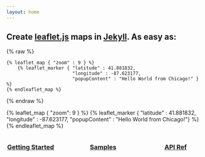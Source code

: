 ```yaml
---
layout: home
---
```


## Create [leaflet.js](https://leafletjs.com/) maps in [Jekyll](https://jekyllrb.com/). As easy as:

{% raw %}
```liquid
{% leaflet_map { "zoom" : 9 } %}
    {% leaflet_marker { "latitude" : 41.881832,
                        "longitude" : -87.623177,
                        "popupContent" : "Hello World from Chicago!" } %}
{% endleaflet_map %}
```
{% endraw %}

{% leaflet_map { "zoom": 9 } %}
    {% leaflet_marker { "latitude" : 41.881832,
                        "longitude" : -87.623177,
                        "popupContent" : "Hello World from Chicago!"} %}
{% endleaflet_map %}

<div id = "container" style = "width:100%">
    <div id ="left" style = "float:left; width: 25%;">
        <h3 style="text-align:center"> <a href="{{site.baseurl}}getting-started/">Getting Started</a></h3>
    </div>
    <div id = "middle" style = "float:left; width: 50%;">
        <h3 style="text-align:center"> <a href="{{site.baseurl}}samples/">Samples</a></h3>
    </div>
    <div id = "right" style = "float:left; width: 25%;">
        <h3 style="text-align:center"> <a href="{{site.baseurl}}api-ref/">API Ref</a></h3>
    </div>
</div>
